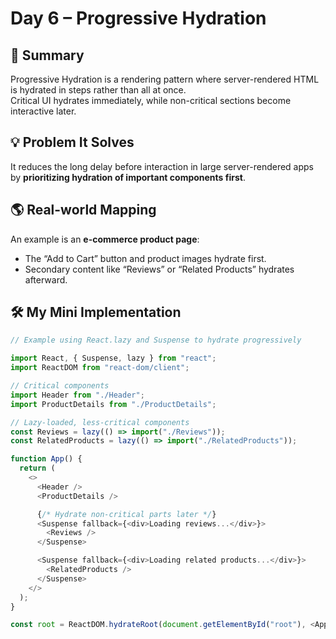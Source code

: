 # Day 6 – Progressive Hydration

## 📄 Summary
Progressive Hydration is a rendering pattern where server-rendered HTML is hydrated in steps rather than all at once.  
Critical UI hydrates immediately, while non-critical sections become interactive later.  

## 💡 Problem It Solves
It reduces the long delay before interaction in large server-rendered apps by **prioritizing hydration of important components first**.  

## 🌎 Real-world Mapping
An example is an **e-commerce product page**:  
- The “Add to Cart” button and product images hydrate first.  
- Secondary content like “Reviews” or “Related Products” hydrates afterward.  

## 🛠 My Mini Implementation
```javascript
// Example using React.lazy and Suspense to hydrate progressively

import React, { Suspense, lazy } from "react";
import ReactDOM from "react-dom/client";

// Critical components
import Header from "./Header";
import ProductDetails from "./ProductDetails";

// Lazy-loaded, less-critical components
const Reviews = lazy(() => import("./Reviews"));
const RelatedProducts = lazy(() => import("./RelatedProducts"));

function App() {
  return (
    <>
      <Header />
      <ProductDetails />

      {/* Hydrate non-critical parts later */}
      <Suspense fallback={<div>Loading reviews...</div>}>
        <Reviews />
      </Suspense>

      <Suspense fallback={<div>Loading related products...</div>}>
        <RelatedProducts />
      </Suspense>
    </>
  );
}

const root = ReactDOM.hydrateRoot(document.getElementById("root"), <App />);
```